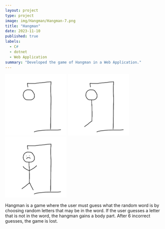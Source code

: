 ```yaml
---
layout: project
type: project
image: img/Hangman/Hangman-7.png
title: "Hangman"
date: 2023-11-10
published: true
labels:
  - C#
  - dotnet
  - Web Application
summary: "Developed the game of Hangman in a Web Application."
---
```


<div class="text-center p-4">
  <img width="200px" src="../img/Hangman/Hangman-1.png" class="img-thumbnail" >
  <img width="200px" src="../img/Hangman/Hangman-3.png" class="img-thumbnail" >
  <img width="200px" src="../img/Hangman/Hangman-6.png" class="img-thumbnail" >

</div>

Hangman is a game where the user must guess what the random word is by choosing random letters that may be in the word. If the user guesses a letter that is not in the word, the hangman gains a body part. After 6 incorrect guesses, the game is lost.  
